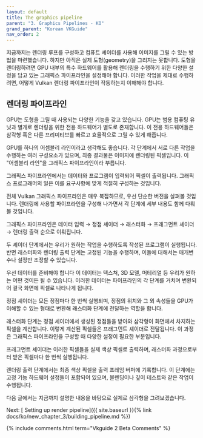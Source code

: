 ```yaml
---
layout: default
title: The graphics pipeline
parent: "3. Graphics Pipelines - KO"
grand_parent: "Korean VKGuide"
nav_order: 2
---
```


지금까지는 렌더링 루프를 구성하고 컴퓨트 셰이더를 사용해 이미지를 그릴 수 있는 방법을 마련했습니다. 하지만 아직은 실제 도형(geometry)을 그리지는 못합니다. 도형을 렌더링하려면 GPU 내부의 특수 하드웨어를 활용해 렌더링을 수행하기 위한 다양한 설정을 담고 있는 그래픽스 파이프라인을 설정해야 합니다. 이러한 작업을 제대로 수행하려면, 어떻게 Vulkan 렌더링 파이프라인이 작동하는지 이해해야 합니다.

## 렌더링 파이프라인
GPU는 도형을 그릴 때 사용되는 다양한 기능을 갖고 있습니다. GPU는 범용 컴퓨팅 유닛과 별개로 렌더링을 위한 전용 하드웨어가 별도로 존재합니다. 이 전용 하드웨어들은 삼각형 혹은 다른 프리미티브를 빠르고 효율적으로 그릴 수 있게 해줍니다.

GPU를 하나의 어셈블리 라인이라고 생각해도 좋습니다. 각 단계에서 서로 다른 작업을 수행하는 여러 구성요소가 있으며, 최종 결과물은 이미지에 렌더링된 픽셀입니다. 이 "어셈블리 라인"을 그래픽스 파이프라인이라 부릅니다.

그래픽스 파이프라인에서는 데이터와 프로그램이 입력되어 픽셀이 출력됩니다. 그래픽스 프로그래머의 일은 이를 요구사항에 맞게 적절히 구성하는 것입니다.

전체 Vulkan 그래픽스 파이프라인은 매우 복잡하므로, 우선 단순한 버전을 살펴볼 것입니다. 렌더링에 사용할 파이프라인을 구성해 나가면서 각 단계에 세부 내용도 함께 다뤄볼 것입니다.

그래픽스 파이프라인은 데이터 입력 → 정점 셰이더 → 래스터화 → 프래그먼트 셰이더 → 렌더링 출력 순으로 이뤄집니다.

두 셰이더 단계에서는 우리가 원하는 작업을 수행하도록 작성된 프로그램이 실행됩니다. 반면 래스터화와 렌더링 출력 단계는 고정된 기능을 수행하며, 이들에 대해서는 매개변수나 설정만 조정할 수 있습니다.

우선 데이터를 준비해야 합니다 이 데이터는 텍스쳐, 3D 모델, 머테리얼 등 우리가 원하는 어떤 것이든 될 수 있습니다. 이러한 데이터는 파이프라인의 각 단계를 거치며 변환되어 결국 화면에 픽셀로 나타나게 됩니다.

정점 셰이더는 모든 정점마다 한 번씩 실행되며, 정점의 위치와 그 외 속성들을 GPU가 이해할 수 있는 형태로 변환해 래스터화 단계에 전달하는 역할을 합니다.

래스터화 단계는 정점 셰이더에서 생성된 정점들을 받아와 삼각형이 화면에서 차지하는 픽셀을 계산합니다. 이렇게 계산된 픽셀들은 프래그먼트 셰이더로 전달됩니다. 이 과정은 그래픽스 파이프라인을 구성할 때 다양한 설정이 필요한 부분입니다.

프래그먼트 셰이더는 이러한 픽셀들을 실제 색상 픽셀로 출력하며, 래스터화 과정으로부터 받은 픽셀마다 한 번씩 실행됩니다.

렌더링 출력 단계에서는 최종 색상 픽셀을 출력 프레임 버퍼에 기록합니다. 이 단계에는 고정 기능 하드웨어 설정들이 포함되어 있으며, 블렌딩이나 깊이 테스트와 같은 작업이 수행됩니다.

다음 글에서는 지금까지 설명한 내용을 바탕으로 실제로 삼각형을 그려보겠습니다.

Next: [ Setting up render pipeline]({{ site.baseurl }}{% link docs/ko/new_chapter_3/building_pipeline.md %})  

{% include comments.html term="Vkguide 2 Beta Comments" %}
